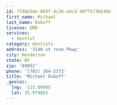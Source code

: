 ```yaml
---
id: 7fd8e5de-865f-4c36-a9c3-40f75736636b
first_name: Michael
last_name: Duboff
license: DMD
services:
  - dentist
category: dentists
address: '3140 st rose Pkwy'
city: Henderson
state: NV
zip: '89052'
phone: '(702) 364-2373'
title: 'Michael Duboff'
_geoloc:
  lng: -115.09895
  lat: 35.979863
---
```

